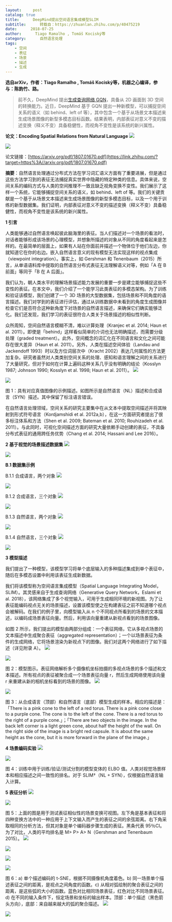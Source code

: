 ```yaml
---
layout:     post
catalog: true
title:      DeepMind提出空间语言集成模型SLIM
subtitle:      转载自：https://zhuanlan.zhihu.com/p/40475219
date:      2018-07-25
author:      Tiago Ramalho , Tomáš Kociský等
category:      自然语言处理
tags:
    - 空间
    - 表征
    - 场景
    - 描述
    - 生成
---
```


**选自arXiv，作者：Tiago Ramalho , Tomáš Kociský等，机器之心编译，参与：陈韵竹、路。**

> 前不久，DeepMind 提出[生成查询网络 GQN](https://link.zhihu.com/?target=https%3A//mp.weixin.qq.com/s%3F__biz%3DMzA3MzI4MjgzMw%3D%3D%26mid%3D2650743759%26idx%3D1%26sn%3D5cb3230180fc324ffa99e1941f43a4ce%26scene%3D21%23wechat_redirect)，具备从 2D 画面到 3D 空间的转换能力。近日，DeepMind 基于 GQN 提出一种新模型，可以捕捉空间关系的语义（如 behind、left of 等），其中包含一个基于从场景文本描述来生成场景图像的新型多模态目标函数。结果表明，内部表征对意义不变的描述变换（释义不变）具备稳健性，而视角不变性是该系统的新兴属性。



**论文：Encoding Spatial Relations from Natural Language**
![](https://pic1.zhimg.com/v2-24efeabbd66ff01a371af82ee5a26455_b.jpg)

![](https://pic1.zhimg.com/v2-24efeabbd66ff01a371af82ee5a26455_b.jpg)


论文链接：[https://arxiv.org/pdf/1807.01670.pdf](https://link.zhihu.com/?target=https%3A//arxiv.org/pdf/1807.01670.pdf)

**摘要**：自然语言处理通过分布式方法在学习词汇语义方面有了重要进展，但是通过这些方法学习到的表征无法捕捉真实世界中隐藏的特定种类的信息。具体来说，空间关系的编码方式与人类的空间推理不一致且缺乏视角变换不变性。我们展示了这样一个系统，它能够捕捉空间关系的语义，如 behind、left of 等。我们的关键贡献是一个基于从场景文本描述来生成场景图像的新型多模态目标，以及一个用于训练的新型数据集。我们证明，内部表征对意义不变的描述变换（释义不变）具备稳健性，而视角不变性是该系统的新兴属性。



**1 引言**

人类能够通过自然语言唤起彼此脑海里的表征。当人们描述对一个场景的看法时，对话者能够形成该场景的心理模型，并想象所描述的对象从不同的角度看起来是怎样的。在最简单的层面上，如果有人站在你面前并描述一个物体位于他们左边，你就知道它在你的右边。嵌入自然语言意义的现有模型无法实现这样的视点集成（viewpoint integration）。事实上，如 Gershman 和 Tenenbaum（2015）所言，从单语语料库中提取的自然语言分布式表征无法理解语义对等，例如「A 在 B 前面」等同于「B 在 A 后面」。

我们认为，朝人类水平的理解场景描述能力发展的重要一步是建立能够捕捉这些不变性的表征。在本文中，我们介绍了一个能学习此类表征的多模态架构。为了训练和验证该模型，我们创建了一个 3D 场景的大型数据集，包括场景和不同角度的语言描述。我们对学到的表征进行评估，通过从训练数据中未看到的角度生成图像并检查它们是否符合这种新角度下对场景的自然语言描述，来确保它们确实能够泛化。我们还发现，我们学习的表征很符合人类关于场景描述的相似性判断。

众所周知，空间自然语言模糊不清，难以计算处理（Kranjec et al. 2014; Haun et al. 2011）。即使是「behind」这样看似简单的介词也无法明确描述，而需要分级处理（graded treatment）。此外，空间概念的词汇化在不同语言和文化之间可能存在很大差异（Haun et al. 2011）。另外，人类在描述空间体验（Landau and Jackendoff 1993）时以及方位词层次中（Kracht 2002）表达几何属性的方法更加复杂。研究者虽然对人类类别空间关系的处理、感知和语言理解之间的关系进行了大量研究，但对于如何在计算上遍码这种关系几乎没有明确的结论（Kosslyn 1987; Johnson 1990; Kosslyn et al. 1998; Haun et al. 2011）。
![](https://pic3.zhimg.com/v2-2f20ca76ae2c0ac20705806250a4cd13_b.jpg)

![](https://pic3.zhimg.com/v2-2f20ca76ae2c0ac20705806250a4cd13_b.jpg)


图 1：具有对应真值图像的示例描述。如图所示是自然语言（NL）描述和合成语言（SYN）描述。其中保留了标注语言错误。

在自然语言处理领域，空间关系的研究主要集中在从文本中提取空间描述并将其映射到形式符号语言（Kordjamshidi et al. 2012a,b），在这一方面研究者提出了很多标注体系和方法（Shen et al. 2009; Bateman et al. 2010; Rouhizadeh et al. 2011）。与此同时，可视化空间描述方面的研究大量依赖手动创建的表征，不具备分布式表征的通用跨任务优势（Chang et al. 2014; Hassani and Lee 2016）。



**2 基于视觉的场景描述数据集**
![](https://pic1.zhimg.com/v2-ef708125a27e18844d9ab7d2ce483f6b_b.jpg)

![](https://pic1.zhimg.com/v2-ef708125a27e18844d9ab7d2ce483f6b_b.jpg)


**B.1 数据集示例**

B.1.1 合成语言，两个对象
![](https://pic3.zhimg.com/v2-ed0a306a5fd470bfdec8a02f0317f80d_b.jpg)

![](https://pic3.zhimg.com/v2-ed0a306a5fd470bfdec8a02f0317f80d_b.jpg)


B.1.2 合成语言，三个对象
![](https://pic2.zhimg.com/v2-e9b4be6bb3767ef9c3c276892bcd63fd_b.jpg)

![](https://pic2.zhimg.com/v2-e9b4be6bb3767ef9c3c276892bcd63fd_b.jpg)


B.1.3 自然语言，两个对象
![](https://pic4.zhimg.com/v2-941b7d9d003a2b85c5fcbb7a7857d583_b.jpg)

![](https://pic4.zhimg.com/v2-941b7d9d003a2b85c5fcbb7a7857d583_b.jpg)


B.1.4 自然语言，三个对象
![](https://pic2.zhimg.com/v2-e769c47cb8f81538e2c46c770b56222a_b.jpg)

![](https://pic2.zhimg.com/v2-e769c47cb8f81538e2c46c770b56222a_b.jpg)


**3 模型描述**

我们提出了一种模型，该模型学习将单个底层输入的多种描述集成到单个表征中，随后在多模态设置中利用该表征生成新数据。

我们将该模型称为空间语言集成模型（Spatial Language Integrating Model，SLIM）。其灵感来自于生成查询网络（Generative Query Network，Eslami et al. 2018），该网络集成了多个视觉输入，可用于生成相同环境的新视图。为了让表征能编码视点无关的场景描述，设置该模型使之在构建表征之前不知道哪个视点会被解码。在我们的例子里，向模型输入从 n 个不同视点所看到的场景的文本描述，以编码成场景表征向量。然后，利用该向量重建从新视点看到的场景图像。

如图 2 所示，我们提出的模型由两部分组成：一个表征网络，它从多视点场景的文本描述中生成聚合表征（aggregated representation）；一个以场景表征为条件的生成网络，它将场景渲染为新视点下的图像。我们对这两个网络进行了如下描述（详见附录 A）。
![](https://pic2.zhimg.com/v2-96d7e4e5986b75ac5007a73e9ae4ff31_b.jpg)

![](https://pic2.zhimg.com/v2-96d7e4e5986b75ac5007a73e9ae4ff31_b.jpg)


图 2：模型图示。表征网络解析多个摄像机坐标拍摄的多视点场景的多个描述和文本描述。所有视点的表征被聚合成一个场景表征向量 r，然后生成网络使用该向量 r 来重建从新的相机坐标看到的场景的图像。
![](https://pic2.zhimg.com/v2-be8a28dcc88764bbc5efb6c84d7aab2c_b.jpg)

![](https://pic2.zhimg.com/v2-be8a28dcc88764bbc5efb6c84d7aab2c_b.jpg)


图 3：从合成语言（顶部）和自然语言（底部）模型生成的样本。相应的描述是：「There is a pink cone to the left of a red torus. There is a pink cone close to a purple cone. The cone is to the left of the cone. There is a red torus to the right of a purple cone.」；「There are two objects in the image. In the back left corner is a light green cone, about half the height of the wall. On the right side of the image is a bright red capsule. It is about the same height as the cone, but it is more forward in the plane of the image.」



**4 场景编码实验**
![](https://pic2.zhimg.com/v2-51e4246d30525d362539f0297fc2b73d_b.jpg)

![](https://pic2.zhimg.com/v2-51e4246d30525d362539f0297fc2b73d_b.jpg)


图 4：训练中用于训练/验证/测试分割的模型变体的 ELBO 值。人类对视觉场景样本和相应描述之间一致性的排名。对于 SLIM†（NL + SYN），仅根据自然语言输入计算。



**5 表征分析**
![](https://pic3.zhimg.com/v2-d894b36a8bd3cda4d35f95c1b1c50996_b.jpg)

![](https://pic3.zhimg.com/v2-d894b36a8bd3cda4d35f95c1b1c50996_b.jpg)


图 5：上面的图是用于测试表征相似性的场景变换可视图。左下角是基本表征和将四种变换方法中的一种应用于上下文输入而产生的表征之间的余弦距离。右下角采取相同的分析方法，但其对象是单个编码器步骤生成的表征。黑条代表 95％CI。为了对比，人类的平均排名是 M> P> A> N（Gershman and Tenenbaum 2015）。
![](https://pic2.zhimg.com/v2-7c1c8b080bbdc7fdf6c8d787b44fad62_b.jpg)

![](https://pic2.zhimg.com/v2-7c1c8b080bbdc7fdf6c8d787b44fad62_b.jpg)

![](https://pic2.zhimg.com/v2-6bd2dac63f476a5085c6ff2615181251_b.jpg)

![](https://pic2.zhimg.com/v2-6bd2dac63f476a5085c6ff2615181251_b.jpg)


图 6：a) 单个描述编码的 t-SNE，根据不同摄像机角度着色。b) 同一场景单个描述表征之间的距离，是视点之间角度的函数。c) 从相对弧绘制的聚合表征之间的距离，是这些弧的大小的函数。蓝色对比相同场景表征，红色对比不同场景表征。d) 在不同的输入条件下，恒定场景和坐标的输出样本。顶部：单个描述（黑色箭头方向），底部：来自越来越大的弧的聚合描述。
![](https://pic3.zhimg.com/v2-18cc987d5f379a82f1208b6d90722318_b.jpg)

![](https://pic3.zhimg.com/v2-18cc987d5f379a82f1208b6d90722318_b.jpg)

